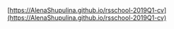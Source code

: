 [https://AlenaShupulina.github.io/rsschool-2019Q1-cv](https://AlenaShupulina.github.io/rsschool-2019Q1-cv)

